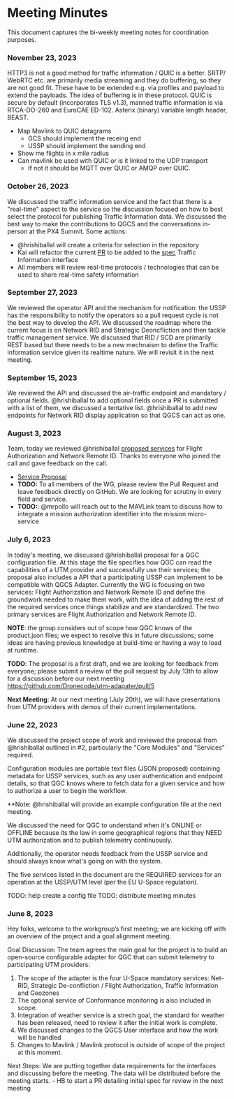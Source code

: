 # Meeting Minutes
This document captures the bi-weekly meeting notes for coordination purposes.

### November 23, 2023
HTTP3 is not a good method for traffic information / QUIC is a better. SRTP/ WebRTC etc. are primarily media streaming and they do buffering, so they are not good fit. These have to be extended e.g. via profiles and payload to extend the payloads. The idea of buffering is in these protocol. 
QUIC is secure by default (incorporates TLS v1.3), manned traffic information is via RTCA-DO-260 and EuroCAE ED-102. Asterix (binary) variable length header, BEAST. 
- Map Mavlink to QUIC datagrams
    - GCS should implement the receing end 
    - USSP should implement the sending end 
- Show me flights in x mile radius 
- Can mavlink be used with QUIC or is it linked to the UDP transport
    - If not it should be MQTT over QUIC or AMQP over QUIC.

### October 26, 2023
We discussed the traffic information service and the fact that there is a "real-time" aspect to the service so the discussion focused on how to best select the protocol for publishing Traffic Information data. We discussed the best way to make the contributions to QGCS and the conversations in-person at the PX4 Summit. Some actions: 
- @hrishiballal will create a criteria for selection in the repository
- Kai will refactor the current [PR](https://github.com/Dronecode/utm-adapter/pull/13/files) to be added to the [spec](https://github.com/Dronecode/utm-adapter/tree/main/spec) Traffic Information interface
- All members will review real-time protocols / technologies that can be used to share real-time safety information 


### September 27, 2023
We reviewed the operator API and the mechanism for notification: the USSP has the responsibility to notify the operators so a pull request cycle is not the best way to develop the API. We discussed the roadmap where the current focus is on Network RID and Strategic Deoncfliction and then tackle traffic management service. We discussed that RID / SCD are primarily REST based but there needs to be a new mechnaism to define the Traffic information service given its realtime nature. We will revisit it in the next meeting.

### September 15, 2023
We reviewed the API and discussed the air-traffic endpoint and mandatory / optional fields. @hrishiballal to add optional fields once a PR is submitted with a list of them, we discussed a tentative list. 
@hrishiballal to add new endpoints for Network RID display application so that QGCS can act as one. 

### August 3, 2023
Team, today we reviewed @hrishiballal [proposed services](https://github.com/Dronecode/utm-adapater/pull/7) for Flight Authorization and Network Remote ID. Thanks to everyone who joined the call and gave feedback on the call.

* [Service Proposal](https://github.com/Dronecode/utm-adapater/pull/7)
* **TODO:** To all members of the WG, please review the Pull Request and leave feedback directly on GitHub. We are looking for scrutiny in every field and service.
* **TODO:**: @mrpollo will reach out to the MAVLink team to discuss how to integrate a mission authorization identifier into the mission micro-service 

### July 6, 2023
In today's meeting, we discussed @hrishiballal proposal for a QGC configuration file. At this stage the file specifies how QGC can read the capabilities of a UTM provider and successfully use their services; the proposal also includes a API that a participating USSP can implement to be compatible with QGCS Adapter. Currently the WG is focusing on two services: Flight Authorization and Network Remote ID and define the groundwork needed to make them work, with the idea of adding the rest of the required services once things stabilize and are standardized. The two primary services are Flight Authorization and Network Remote ID.

**NOTE**: the group considers out of scope how QGC knows of the product.json files; we expect to resolve this in future discussions; some ideas are having previous knowledge at build-time or having a way to load at runtime.

**TODO**: The proposal is a first draft, and we are looking for feedback from everyone; please submit a review of the pull request by July 13th to allow for a discussion before our next meeting https://github.com/Dronecode/utm-adapater/pull/5

**Next Meeting**: At our next meeting (July 20th), we will have presentations from UTM providers with demos of their current implementations.

### June 22, 2023
We discussed the project scope of work and reviewed the proposal from @hrishiballal outlined in #2, particularly the "Core Modules" and "Services" required.

Configuration modules are portable text files (JSON proposed) containing metadata for USSP services, such as any user authentication and endpoint details, so that QGC knows where to fetch data for a given service and how to authorize a user to begin the workflow.

**Note: @hrishiballal will provide an example configuration file at the next meeting.

We discussed the need for QGC to understand when it's ONLINE or OFFLINE because its the law in some geographical regions that they NEED UTM authorization and to publish telemetry continuously.

Additionally, the operator needs feedback from the USSP service and should always know what's going on with the system.

The five services listed in the document are the REQUIRED services for an operation at the USSP/UTM level (per the EU U-Space regulation).

TODO: help create a config file
TODO: distribute meeting minutes 

### June 8, 2023
Hey folks, welcome to the workgroup’s first meeting; we are kicking off with an overview of the project and a goal alignment meeting.

Goal Discussion: The team agrees the main goal for the project is to build an open-source configurable adapter for QGC that can submit telemetry to participating UTM providers:

1. The scope of the adapter is the four U-Space mandatory services: Net-RID, Strategic De-confliction / Flight Authorization, Traffic Information and Geozones
2. The optional service of Conformance monitoring is also included in scope.
3. Integration of weather service is a strech goal, the standard for weather has been released, need to review it after the initial work is complete.
4. We discussed changes to the QGCS User interface and how the work will be handled
5. Changes to Mavlink / Mavlink protocol is outside of scope of the project at this moment. 

Next Steps: We are putting together data requirements for the interfaces and discussing before the meeting. The data will be distributed before the meeting starts.
    - HB to start a PR detailing initial spec for review in the next meeting

